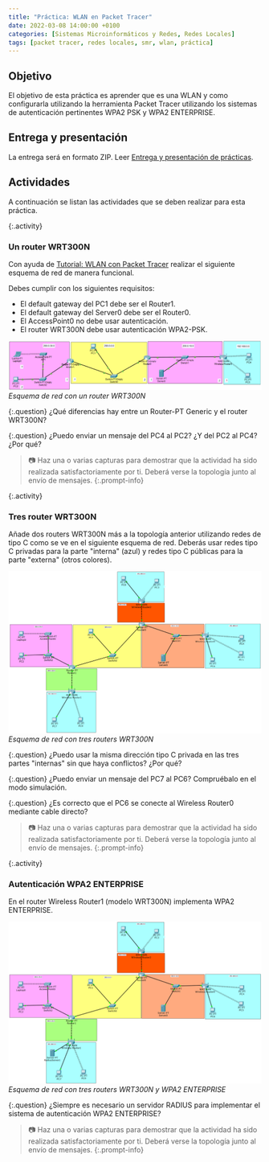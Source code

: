 ```yaml
---
title: "Práctica: WLAN en Packet Tracer"
date: 2022-03-08 14:00:00 +0100
categories: [Sistemas Microinformáticos y Redes, Redes Locales]
tags: [packet tracer, redes locales, smr, wlan, práctica]
---
```


## Objetivo

El objetivo de esta práctica es aprender que es una WLAN y como configurarla utilizando la herramienta Packet Tracer utilizando los sistemas de autenticación pertinentes WPA2 PSK y WPA2 ENTERPRISE.

## Entrega y presentación

La entrega será en formato ZIP. Leer [Entrega y presentación de prácticas](/posts/entrega-presentacion-practicas/).

## Actividades

A continuación se listan las actividades que se deben realizar para esta práctica.

{:.activity}
### Un router WRT300N

Con ayuda de [Tutorial: WLAN con Packet Tracer](/posts/tutorial-wlan-packet-tracer) realizar el siguiente esquema de red de manera funcional.

Debes cumplir con los siguientes requisitos:

- El default gateway del PC1 debe ser el Router1.
- El default gateway del Server0 debe ser el Router0.
- El AccessPoint0 no debe usar autenticación.
- El router WRT300N debe usar autenticación WPA2-PSK.

![Esquema de red con un router WRT300N](/assets/img/practica-wlan-packet-tracer/esquemaRed1.png)
_Esquema de red con un router WRT300N_

{:.question}
¿Qué diferencias hay entre un Router-PT Generic y el router WRT300N?

{:.question}
¿Puedo enviar un mensaje del PC4 al PC2? ¿Y del PC2 al PC4? ¿Por qué?

> 📷 Haz una o varias capturas para demostrar que la actividad ha sido realizada satisfactoriamente por ti. Deberá verse la topología junto al envío de mensajes.
{:.prompt-info}

{:.activity}
### Tres router WRT300N

Añade dos routers WRT300N más a la topología anterior utilizando redes de tipo C como se ve en el siguiente esquema de red. Deberás usar redes tipo C privadas para la parte "interna" (azul) y redes tipo C públicas para la parte "externa" (otros colores).

![Esquema de red con tres routers WRT300N](/assets/img/practica-wlan-packet-tracer/esquemaRed2.png)
_Esquema de red con tres routers WRT300N_

{:.question}
¿Puedo usar la misma dirección tipo C privada en las tres partes "internas" sin que haya conflictos? ¿Por qué?

{:.question}
¿Puedo enviar un mensaje del PC7 al PC6? Compruébalo en el modo simulación.

{:.question}
¿Es correcto que el PC6 se conecte al Wireless Router0 mediante cable directo?

> 📷 Haz una o varias capturas para demostrar que la actividad ha sido realizada satisfactoriamente por ti. Deberá verse la topología junto al envío de mensajes.
{:.prompt-info}

{:.activity}
### Autenticación WPA2 ENTERPRISE

En el router Wireless Router1 (modelo WRT300N) implementa WPA2 ENTERPRISE.

![Esquema de red con tres routers WRT300N y WPA2 ENTERPRISE](/assets/img/practica-wlan-packet-tracer/esquemaRed3.png)
_Esquema de red con tres routers WRT300N y WPA2 ENTERPRISE_

{:.question}
¿Siempre es necesario un servidor RADIUS para implementar el sistema de autenticación WPA2 ENTERPRISE?

> 📷 Haz una o varias capturas para demostrar que la actividad ha sido realizada satisfactoriamente por ti. Deberá verse la topología junto al envío de mensajes.
{:.prompt-info}